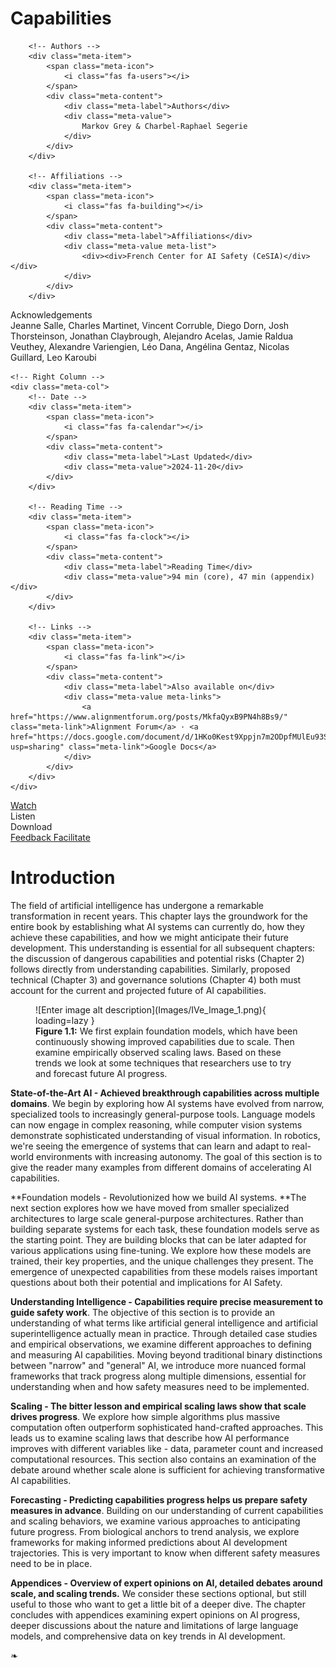 # Capabilities

<div class="chapter-meta">

<div class="meta-grid">
    <!-- Left Column -->
    <div class="meta-col">

        <!-- Authors -->
        <div class="meta-item">
            <span class="meta-icon">
                <i class="fas fa-users"></i>
            </span>
            <div class="meta-content">
                <div class="meta-label">Authors</div>
                <div class="meta-value">
                    Markov Grey & Charbel-Raphael Segerie
                </div>
            </div>
        </div>
        
        <!-- Affiliations -->
        <div class="meta-item">
            <span class="meta-icon">
                <i class="fas fa-building"></i>
            </span>
            <div class="meta-content">
                <div class="meta-label">Affiliations</div>
                <div class="meta-value meta-list">
                    <div><div>French Center for AI Safety (CeSIA)</div></div>
                </div>
            </div>
        </div>

<!-- Acknowledgements section -->
<div class="meta-item">
    <span class="meta-icon">
        <i class="fas fa-heart"></i>
    </span>
    <div class="meta-content">
        <div class="meta-label">Acknowledgements</div>
        <div class="meta-value">
            Jeanne Salle, Charles Martinet, Vincent Corruble, Diego Dorn, Josh Thorsteinson, Jonathan Claybrough, Alejandro Acelas, Jamie Raldua Veuthey, Alexandre Variengien, Léo Dana, Angélina Gentaz, Nicolas Guillard, Leo Karoubi
        </div>
    </div>
</div>
    </div>

    <!-- Right Column -->
    <div class="meta-col">
        <!-- Date -->
        <div class="meta-item">
            <span class="meta-icon">
                <i class="fas fa-calendar"></i>
            </span>
            <div class="meta-content">
                <div class="meta-label">Last Updated</div>
                <div class="meta-value">2024-11-20</div>
            </div>
        </div>
        
        <!-- Reading Time -->
		<div class="meta-item">
			<span class="meta-icon">
				<i class="fas fa-clock"></i>
			</span>
			<div class="meta-content">
				<div class="meta-label">Reading Time</div>
				<div class="meta-value">94 min (core), 47 min (appendix)</div>
			</div>
		</div>
        
        <!-- Links -->
        <div class="meta-item">
            <span class="meta-icon">
                <i class="fas fa-link"></i>
            </span>
            <div class="meta-content">
                <div class="meta-label">Also available on</div>
                <div class="meta-value meta-links">
                    <a href="https://www.alignmentforum.org/posts/MkfaQyxB9PN4h8Bs9/" class="meta-link">Alignment Forum</a> · <a href="https://docs.google.com/document/d/1HKo0Kest9Xppjn7m2ODpfMUlEu93SzLsfxXBH48Xaus/edit?usp=sharing" class="meta-link">Google Docs</a>
                </div>
            </div>
        </div>
    </div>
</div>

</div>

<div class="action-buttons">
    <a href="https://www.youtube.com/watch?v=J_iMeH1hb9M" class="action-button">
        <i class="fas fa-video"></i>
        <span>Watch</span>
    </a>
    <div class="action-button disabled" data-tippy-content="Audio coming soon">
        <i class="fas fa-headphones"></i>
        <span>Listen</span>
    </div>
    <div class="action-button disabled" data-tippy-content="PDF coming soon">
        <i class="fas fa-file-pdf"></i>
        <span>Download</span>
    </div>
    <a href="https://forms.gle/ZsA4hEWUx1ZrtQLL9" class="action-button">
        <i class="fas fa-comment"></i>
        <span>Feedback</span>
    </a>
    <a href="https://docs.google.com/document/d/1L32xCVUCWEsm-x8UZ3GSTgKnmBcC7rJQLLIh9wGLj40/edit?usp=sharing" class="action-button">
        <i class="fas fa-users"></i>
        <span>Facilitate</span>
    </a>
</div>

# Introduction

The field of artificial intelligence has undergone a remarkable transformation in recent years. This chapter lays the groundwork for the entire book by establishing what AI systems can currently do, how they achieve these capabilities, and how we might anticipate their future development. This understanding is essential for all subsequent chapters: the discussion of dangerous capabilities and potential risks (Chapter 2) follows directly from understanding capabilities. Similarly, proposed technical (Chapter 3) and governance solutions (Chapter 4) both must account for the current and projected future of AI capabilities.

<figure markdown="span">
![Enter image alt description](Images/IVe_Image_1.png){ loading=lazy }
  <figcaption markdown="1"><b>Figure 1.1:</b> We first explain foundation models, which have been continuously showing improved capabilities due to scale. Then examine empirically observed scaling laws. Based on these trends we look at some techniques that researchers use to try and forecast future AI progress.</figcaption>
</figure>

**State-of-the-Art AI - Achieved breakthrough capabilities across multiple domains**. We begin by exploring how AI systems have evolved from narrow, specialized tools to increasingly general-purpose tools. Language models can now engage in complex reasoning, while computer vision systems demonstrate sophisticated understanding of visual information. In robotics, we're seeing the emergence of systems that can learn and adapt to real-world environments with increasing autonomy. The goal of this section is to give the reader many examples from different domains of accelerating AI capabilities.

**Foundation models - Revolutionized how we build AI systems. **The next section explores how we have moved from smaller specialized architectures to large scale general-purpose architectures. Rather than building separate systems for each task, these foundation models serve as the starting point. They are building blocks that can be later adapted for various applications using fine-tuning. We explore how these models are trained, their key properties, and the unique challenges they present. The emergence of unexpected capabilities from these models raises important questions about both their potential and implications for AI Safety.

**Understanding Intelligence - Capabilities require precise measurement to guide safety work**. The objective of this section is to provide an understanding of what terms like artificial general intelligence and artificial superintelligence actually mean in practice. Through detailed case studies and empirical observations, we examine different approaches to defining and measuring AI capabilities. Moving beyond traditional binary distinctions between "narrow" and "general" AI, we introduce more nuanced formal frameworks that track progress along multiple dimensions, essential for understanding when and how safety measures need to be implemented.

**Scaling - The bitter lesson and empirical scaling laws show that scale drives progress**. We explore how simple algorithms plus massive computation often outperform sophisticated hand-crafted approaches. This leads us to examine scaling laws that describe how AI performance improves with different variables like - data, parameter count and increased computational resources. This section also contains an examination of the debate around whether scale alone is sufficient for achieving transformative AI capabilities.

**Forecasting - Predicting capabilities progress helps us prepare safety measures in advance**. Building on our understanding of current capabilities and scaling behaviors, we examine various approaches to anticipating future progress. From biological anchors to trend analysis, we explore frameworks for making informed predictions about AI development trajectories. This is very important to know when different safety measures need to be in place.

**Appendices - Overview of expert opinions on AI, detailed debates around scale, and scaling trends.** We consider these sections optional, but still useful to those who want to get a little bit of a deeper dive. The chapter concludes with appendices examining expert opinions on AI progress, deeper discussions about the nature and limitations of large language models, and comprehensive data on key trends in AI development.


<div class="section-end">
    <span>❧</span>
</div>